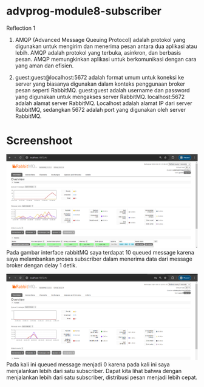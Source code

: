 # advprog-module8-subscriber

Reflection 1

1. AMQP (Advanced Message Queuing Protocol) adalah protokol yang digunakan untuk mengirim dan menerima pesan antara dua aplikasi atau lebih. AMQP adalah protokol yang terbuka, asinkron, dan berbasis pesan. AMQP memungkinkan aplikasi untuk berkomunikasi dengan cara yang aman dan efisien.

2. guest:guest@localhost:5672 adalah format umum untuk koneksi ke server yang biasanya digunakan dalam konteks penggunaan broker pesan seperti RabbitMQ. guest:guest adalah username dan password yang digunakan untuk mengakses server RabbitMQ. localhost:5672 adalah alamat server RabbitMQ. Localhost adalah alamat IP dari server RabbitMQ, sedangkan 5672 adalah port yang digunakan oleh server RabbitMQ.

# Screenshoot

![Screenshot interface RabbitMQ](image/subs-1.png)
Pada gambar interface rabbitMQ saya terdapat 10 queued message karena saya melambankan proses subscriber dalam menerima data dari message broker dengan delay 1 detik.

![Screenshot interface RabbitMQ](image/subs-2.png)
Pada kali ini queued message menjadi 0 karena pada kali ini saya menjalankan lebih dari satu subscriber. Dapat kita lihat bahwa dengan menjalankan lebih dari satu subscriber, distribusi pesan menjadi lebih cepat.